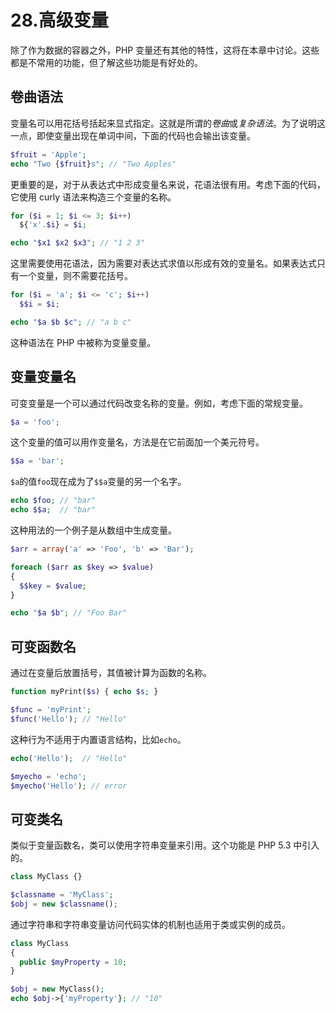# 28.高级变量

除了作为数据的容器之外，PHP 变量还有其他的特性，这将在本章中讨论。这些都是不常用的功能，但了解这些功能是有好处的。

## 卷曲语法

变量名可以用花括号括起来显式指定。这就是所谓的*卷曲*或*复杂语法*。为了说明这一点，即使变量出现在单词中间，下面的代码也会输出该变量。

```php
$fruit = 'Apple';
echo "Two {$fruit}s"; // "Two Apples"

```

更重要的是，对于从表达式中形成变量名来说，花语法很有用。考虑下面的代码，它使用 curly 语法来构造三个变量的名称。

```php
for ($i = 1; $i <= 3; $i++)
  ${'x'.$i} = $i;

echo "$x1 $x2 $x3"; // "1 2 3"

```

这里需要使用花语法，因为需要对表达式求值以形成有效的变量名。如果表达式只有一个变量，则不需要花括号。

```php
for ($i = 'a'; $i <= 'c'; $i++)
  $$i = $i;

echo "$a $b $c"; // "a b c"

```

这种语法在 PHP 中被称为变量变量。

## 变量变量名

可变变量是一个可以通过代码改变名称的变量。例如，考虑下面的常规变量。

```php
$a = 'foo';

```

这个变量的值可以用作变量名，方法是在它前面加一个美元符号。

```php
$$a = 'bar';

```

`$a`的值`foo`现在成为了`$$a`变量的另一个名字。

```php
echo $foo; // "bar"
echo $$a;  // "bar"

```

这种用法的一个例子是从数组中生成变量。

```php
$arr = array('a' => 'Foo', 'b' => 'Bar');

foreach ($arr as $key => $value)
{
  $$key = $value;
}

echo "$a $b"; // "Foo Bar"

```

## 可变函数名

通过在变量后放置括号，其值被计算为函数的名称。

```php
function myPrint($s) { echo $s; }

$func = 'myPrint';
$func('Hello'); // "Hello"

```

这种行为不适用于内置语言结构，比如`echo`。

```php
echo('Hello');  // "Hello"

$myecho = 'echo';
$myecho('Hello'); // error

```

## 可变类名

类似于变量函数名，类可以使用字符串变量来引用。这个功能是 PHP 5.3 中引入的。

```php
class MyClass {}

$classname = 'MyClass';
$obj = new $classname();

```

通过字符串和字符串变量访问代码实体的机制也适用于类或实例的成员。

```php
class MyClass
{
  public $myProperty = 10;
}

$obj = new MyClass();
echo $obj->{'myProperty'}; // "10"

```